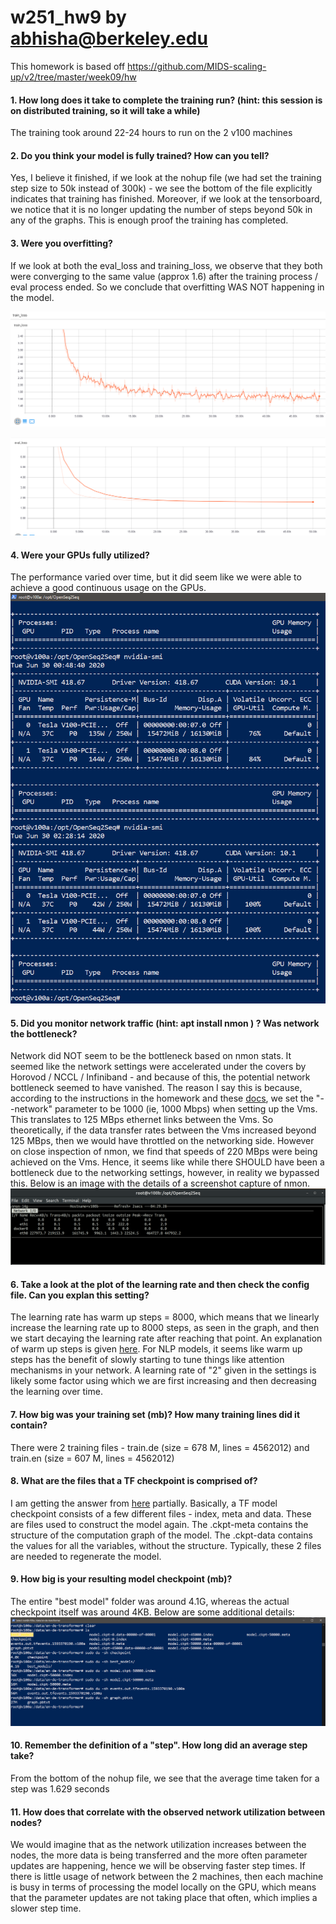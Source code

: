 # w251_hw9 by abhisha@berkeley.edu

This homework is based off https://github.com/MIDS-scaling-up/v2/tree/master/week09/hw

#### 1. How long does it take to complete the training run? (hint: this session is on distributed training, so it will take a while)

The training took around 22-24 hours to run on the 2 v100 machines

#### 2. Do you think your model is fully trained? How can you tell?

Yes, I believe it finished, if we look at the nohup file (we had set the training step size to 50k instead of 300k) - we see the bottom of the file explicitly indicates that training has finished. Moreover, if we look at the tensorboard, we notice that it is no longer updating the number of steps beyond 50k in any of the graphs. This is enough proof the training has completed.

#### 3. Were you overfitting?

If we look at both the eval_loss and training_loss, we observe that they both were converging to the same value (approx 1.6) after the training process / eval process ended. So we conclude that overfitting WAS NOT happening in the model.

![train](https://github.com/abhisha1991/w251_hw9/blob/master/Final/Train_Loss.PNG)

![eval](https://github.com/abhisha1991/w251_hw9/blob/master/Final/Eval_Loss.PNG)

#### 4. Were your GPUs fully utilized?

The performance varied over time, but it did seem like we were able to achieve a good continuous usage on the GPUs. 
![gpu](https://github.com/abhisha1991/w251_hw9/blob/master/Final/GPU.PNG)

#### 5. Did you monitor network traffic (hint: apt install nmon ) ? Was network the bottleneck?

Network did NOT seem to be the bottleneck based on nmon stats. It seemed like the network settings were accelerated under the covers by Horovod / NCCL / Infiniband - and because of this, the potential network bottleneck seemed to have vanished. The reason I say this is because, according to the instructions in the homework and these [docs](https://cloud.ibm.com/docs/cli?topic=cli-cli-virtual-servers), we set the "--network" parameter to be 1000 (ie, 1000 Mbps) when setting up the Vms. This translates to 125 MBps ethernet links between the Vms. So theoretically, if the data transfer rates between the Vms increased beyond 125 MBps, then we would have throttled on the networking side. However on close inspection of nmon, we find that speeds of 220 MBps were being achieved on the Vms. Hence, it seems like while there SHOULD have been a bottleneck due to the networking settings, however, in reality we bypassed this. Below is an image with the details of a screenshot capture of nmon. 
![nmon](https://github.com/abhisha1991/w251_hw9/blob/master/Final/nmon.png)

#### 6. Take a look at the plot of the learning rate and then check the config file. Can you explan this setting?

The learning rate has warm up steps = 8000, which means that we linearly increase the learning rate up to 8000 steps, as seen in the graph, and then we start decaying the learning rate after reaching that point. An explanation of warm up steps is given [here](https://datascience.stackexchange.com/questions/55991/in-the-context-of-deep-learning-what-is-training-warmup-steps). For NLP models, it seems like warm up steps has the benefit of slowly starting to tune things like attention mechanisms in your network. A learning rate of "2" given in the settings is likely some factor using which we are first increasing and then decreasing the learning over time.

#### 7. How big was your training set (mb)? How many training lines did it contain?

There were 2 training files - train.de (size = 678 M, lines = 4562012) and train.en (size = 607 M, lines = 4562012)

#### 8. What are the files that a TF checkpoint is comprised of?

I am getting the answer from [here](https://stackoverflow.com/questions/44516609/tensorflow-what-is-the-relationship-between-ckpt-file-and-ckpt-meta-and-ckp) partially. Basically, a TF model checkpoint consists of a few different files - index, meta and data. These are files used to construct the model again. The .ckpt-meta contains the structure of the computation graph of the model. The .ckpt-data contains the values for all the variables, without the structure. Typically, these 2 files are needed to regenerate the model.

#### 9. How big is your resulting model checkpoint (mb)?

The entire "best model" folder was around 4.1G, whereas the actual checkpoint itself was around 4KB. Below are some additional details:
![model_size](https://github.com/abhisha1991/w251_hw9/blob/master/Final/ModelSize.PNG)

#### 10. Remember the definition of a "step". How long did an average step take?

From the bottom of the nohup file, we see that the average time taken for a step was 1.629 seconds

#### 11. How does that correlate with the observed network utilization between nodes?

We would imagine that as the network utilization increases between the nodes, the more data is being transferred and the more often parameter updates are happening, hence we will be observing faster step times. If there is little usage of network between the 2 machines, then each machine is busy in terms of processing the model locally on the GPU, which means that the parameter updates are not taking place that often, which implies a slower step time.
